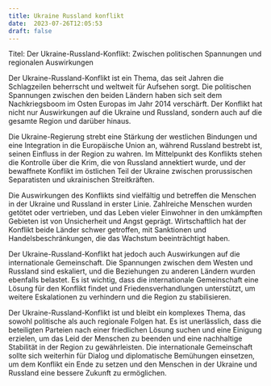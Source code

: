```yaml
---
title: Ukraine Russland konflikt
date:  2023-07-26T12:05:53
draft: false
---
```


Titel: Der Ukraine-Russland-Konflikt: Zwischen politischen Spannungen und regionalen Auswirkungen

Der Ukraine-Russland-Konflikt ist ein Thema, das seit Jahren die Schlagzeilen beherrscht und weltweit für Aufsehen sorgt. Die politischen Spannungen zwischen den beiden Ländern haben sich seit dem Nachkriegsboom im Osten Europas im Jahr 2014 verschärft. Der Konflikt hat nicht nur Auswirkungen auf die Ukraine und Russland, sondern auch auf die gesamte Region und darüber hinaus.

Die Ukraine-Regierung strebt eine Stärkung der westlichen Bindungen und eine Integration in die Europäische Union an, während Russland bestrebt ist, seinen Einfluss in der Region zu wahren. Im Mittelpunkt des Konflikts stehen die Kontrolle über die Krim, die von Russland annektiert wurde, und der bewaffnete Konflikt im östlichen Teil der Ukraine zwischen prorussischen Separatisten und ukrainischen Streitkräften.

Die Auswirkungen des Konflikts sind vielfältig und betreffen die Menschen in der Ukraine und Russland in erster Linie. Zahlreiche Menschen wurden getötet oder vertrieben, und das Leben vieler Einwohner in den umkämpften Gebieten ist von Unsicherheit und Angst geprägt. Wirtschaftlich hat der Konflikt beide Länder schwer getroffen, mit Sanktionen und Handelsbeschränkungen, die das Wachstum beeinträchtigt haben.

Der Ukraine-Russland-Konflikt hat jedoch auch Auswirkungen auf die internationale Gemeinschaft. Die Spannungen zwischen dem Westen und Russland sind eskaliert, und die Beziehungen zu anderen Ländern wurden ebenfalls belastet. Es ist wichtig, dass die internationale Gemeinschaft eine Lösung für den Konflikt findet und Friedensverhandlungen unterstützt, um weitere Eskalationen zu verhindern und die Region zu stabilisieren.

Der Ukraine-Russland-Konflikt ist und bleibt ein komplexes Thema, das sowohl politische als auch regionale Folgen hat. Es ist unerlässlich, dass die beteiligten Parteien nach einer friedlichen Lösung suchen und eine Einigung erzielen, um das Leid der Menschen zu beenden und eine nachhaltige Stabilität in der Region zu gewährleisten. Die internationale Gemeinschaft sollte sich weiterhin für Dialog und diplomatische Bemühungen einsetzen, um dem Konflikt ein Ende zu setzen und den Menschen in der Ukraine und Russland eine bessere Zukunft zu ermöglichen.
